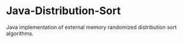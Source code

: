 Java-Distribution-Sort
======================

Java implementation of external memory randomized distribution sort algorithms.

